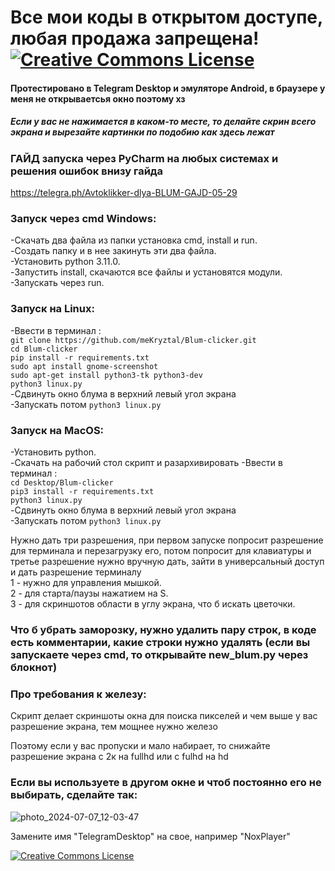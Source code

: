 # Все мои коды в открытом доступе, любая продажа запрещена! <a rel="license" href="https://creativecommons.org/licenses/by-nc-nd/4.0/deed.en"><img alt="Creative Commons License" style="border-width:0" src="https://i.creativecommons.org/l/by-nc-nd/3.0/88x31.png" /></a>

#### Протестировано в Telegram Desktop и эмуляторе Android, в браузере у меня не открываетсья окно поэтому хз
##### Если у вас не нажимается в каком-то месте, то делайте скрин всего экрана и вырезайте картинки по подобию как здесь лежат 


### ГАЙД запуска через PyCharm на любых системах и решения ошибок внизу гайда
https://telegra.ph/Avtoklikker-dlya-BLUM-GAJD-05-29


### Запуск через cmd Windows:
-Скачать два файла из папки установка cmd, install и run.  
-Создать папку и в нее закинуть эти два файла.  
-Установить python 3.11.0.  
-Запустить install, скачаются все файлы и установятся модули.  
-Запускать через run.  

### Запуск на Linux:
-Ввести в терминал :  
```git clone https://github.com/meKryztal/Blum-clicker.git```  
```cd Blum-clicker```  
```pip install -r requirements.txt```  
```sudo apt install gnome-screenshot```  
```sudo apt-get install python3-tk python3-dev```  
```python3 linux.py```  
-Сдвинуть окно блума в верхний левый угол экрана  
-Запускать потом ```python3 linux.py```  

### Запуск на MacOS:
-Установить python.  
-Скачать на рабочий стол скрипт и разархивировать
-Ввести в терминал :  
```cd Desktop/Blum-clicker```  
```pip3 install -r requirements.txt```  
```python3 linux.py```  
-Сдвинуть окно блума в верхний левый угол экрана  
-Запускать потом ```python3 linux.py```

Нужно дать три разрешения, при первом запуске попросит разрешение для терминала и перезагрузку его, потом попросит для клавиатуры и третье разрешение нужно вручную дать, зайти в универсальный доступ и дать разрешение терминалу    
1 - нужно для управления мышкой.  
2 - для старта/паузы нажатием на S.  
3 - для скриншотов области в углу экрана, что б искать цветочки. 

### Что б убрать заморозку, нужно удалить пару строк, в коде есть комментарии, какие строки нужно удалять (если вы запускаете через cmd, то открывайте new_blum.py через блокнот)

### Про требования к железу:
Скрипт делает скриншоты окна для поиска пикселей и чем выше у вас разрешение экрана, тем мощнее нужно железо

Поэтому если у вас пропуски и мало набирает, то снижайте разрешение экрана с 2к на fullhd или с fulhd на hd

### Если вы используете в другом окне и чтоб постоянно его не выбирать, сделайте так:

![photo_2024-07-07_12-03-47](https://github.com/meKryztal/Blum-clicker/assets/47853767/8294b22f-b6db-4bb6-bab1-9750bbca3a8e)

Замените имя "TelegramDesktop" на свое, например "NoxPlayer"


<a rel="license" href="https://creativecommons.org/licenses/by-nc-nd/4.0/deed.en"><img alt="Creative Commons License" style="border-width:0" src="https://i.creativecommons.org/l/by-nc-nd/3.0/88x31.png" /></a>
